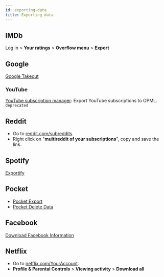 ```yaml
---
id: exporting-data
title: Exporting data
---
```


## IMDb

Log in > **Your ratings** > **Overflow menu** > **Export**

## Google

[Google Takeout](https://takeout.google.com/)

### YouTube

[YouTube subscription manager](https://youtube.com/subscription_manager): Export YouTube subscriptions to OPML. `deprecated`

## Reddit

- Go to [reddit.com/subreddits](https://reddit.com/subreddits).
- Right click on "**multireddit of your subscriptions**", copy and save the link.

## Spotify

[Exportify](https://watsonbox.github.io/exportify/)

## Pocket

- [Pocket Export](https://getpocket.com/export)
- [Pocket Delete Data](https://getpocket.com/privacy_clear/)

## Facebook

[Download Facebook Information](https://www.facebook.com/dyi/)

## Netflix

- Go to [netflix.com/YourAccount](https://www.netflix.com/YourAccount).
- **Profile & Parental Controls** > **Viewing activity** > **Download all**
